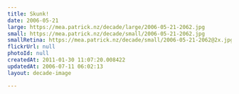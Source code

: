 ```yaml
---
title: Skunk!
date: 2006-05-21
large: https://mea.patrick.nz/decade/large/2006-05-21-2062.jpg
small: https://mea.patrick.nz/decade/small/2006-05-21-2062.jpg
smallRetina: https://mea.patrick.nz/decade/small/2006-05-21-2062@2x.jpg
flickrUrl: null
photoId: null
createdAt: 2011-01-30 11:07:20.008422
updatedAt: 2006-07-11 06:02:13
layout: decade-image

---
```



